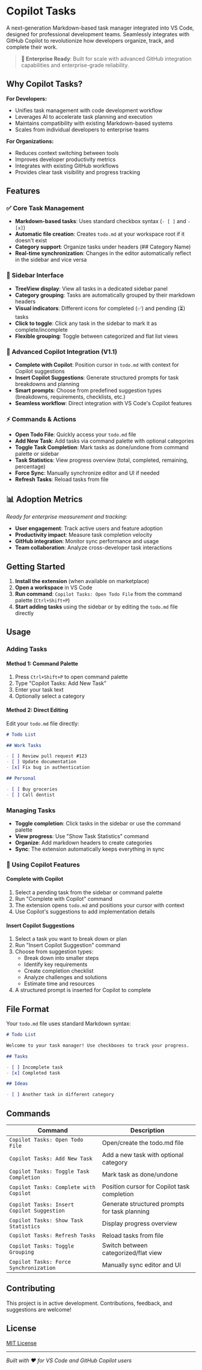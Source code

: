 # Copilot Tasks

A next-generation Markdown-based task manager integrated into VS Code, designed for professional development teams. Seamlessly integrates with GitHub Copilot to revolutionize how developers organize, track, and complete their work.

> **🎯 Enterprise Ready**: Built for scale with advanced GitHub integration capabilities and enterprise-grade reliability.

## Why Copilot Tasks?

**For Developers:**

- Unifies task management with code development workflow
- Leverages AI to accelerate task planning and execution
- Maintains compatibility with existing Markdown-based systems
- Scales from individual developers to enterprise teams

**For Organizations:**

- Reduces context switching between tools
- Improves developer productivity metrics
- Integrates with existing GitHub workflows
- Provides clear task visibility and progress tracking

## Features

### ✅ Core Task Management

- **Markdown-based tasks**: Uses standard checkbox syntax (`- [ ]` and `- [x]`)
- **Automatic file creation**: Creates `todo.md` at your workspace root if it doesn't exist
- **Category support**: Organize tasks under headers (## Category Name)
- **Real-time synchronization**: Changes in the editor automatically reflect in the sidebar and vice versa

### 🌲 Sidebar Interface

- **TreeView display**: View all tasks in a dedicated sidebar panel
- **Category grouping**: Tasks are automatically grouped by their markdown headers
- **Visual indicators**: Different icons for completed (✅) and pending (⏳) tasks
- **Click to toggle**: Click any task in the sidebar to mark it as complete/incomplete
- **Flexible grouping**: Toggle between categorized and flat list views

### 🤖 Advanced Copilot Integration (V1.1)

- **Complete with Copilot**: Position cursor in `todo.md` with context for Copilot suggestions
- **Insert Copilot Suggestions**: Generate structured prompts for task breakdowns and planning
- **Smart prompts**: Choose from predefined suggestion types (breakdowns, requirements, checklists, etc.)
- **Seamless workflow**: Direct integration with VS Code's Copilot features

### ⚡ Commands & Actions

- **Open Todo File**: Quickly access your `todo.md` file
- **Add New Task**: Add tasks via command palette with optional categories
- **Toggle Task Completion**: Mark tasks as done/undone from command palette or sidebar
- **Task Statistics**: View progress overview (total, completed, remaining, percentage)
- **Force Sync**: Manually synchronize editor and UI if needed
- **Refresh Tasks**: Reload tasks from file

## 📊 Adoption Metrics

_Ready for enterprise measurement and tracking:_

- **User engagement**: Track active users and feature adoption
- **Productivity impact**: Measure task completion velocity
- **GitHub integration**: Monitor sync performance and usage
- **Team collaboration**: Analyze cross-developer task interactions

## Getting Started

1. **Install the extension** (when available on marketplace)
2. **Open a workspace** in VS Code
3. **Run command**: `Copilot Tasks: Open Todo File` from the command palette (`Ctrl+Shift+P`)
4. **Start adding tasks** using the sidebar or by editing the `todo.md` file directly

## Usage

### Adding Tasks

#### Method 1: Command Palette

1. Press `Ctrl+Shift+P` to open command palette
2. Type "Copilot Tasks: Add New Task"
3. Enter your task text
4. Optionally select a category

#### Method 2: Direct Editing

Edit your `todo.md` file directly:

```markdown
# Todo List

## Work Tasks

- [ ] Review pull request #123
- [ ] Update documentation
- [x] Fix bug in authentication

## Personal

- [ ] Buy groceries
- [ ] Call dentist
```

### Managing Tasks

- **Toggle completion**: Click tasks in the sidebar or use the command palette
- **View progress**: Use "Show Task Statistics" command
- **Organize**: Add markdown headers to create categories
- **Sync**: The extension automatically keeps everything in sync

### 🤖 Using Copilot Features

#### Complete with Copilot

1. Select a pending task from the sidebar or command palette
2. Run "Complete with Copilot" command
3. The extension opens `todo.md` and positions your cursor with context
4. Use Copilot's suggestions to add implementation details

#### Insert Copilot Suggestions

1. Select a task you want to break down or plan
2. Run "Insert Copilot Suggestion" command
3. Choose from suggestion types:
   - Break down into smaller steps
   - Identify key requirements
   - Create completion checklist
   - Analyze challenges and solutions
   - Estimate time and resources
4. A structured prompt is inserted for Copilot to complete

## File Format

Your `todo.md` file uses standard Markdown syntax:

```markdown
# Todo List

Welcome to your task manager! Use checkboxes to track your progress.

## Tasks

- [ ] Incomplete task
- [x] Completed task

## Ideas

- [ ] Another task in different category
```

## Commands

| Command                                    | Description                                   |
| ------------------------------------------ | --------------------------------------------- |
| `Copilot Tasks: Open Todo File`            | Open/create the todo.md file                  |
| `Copilot Tasks: Add New Task`              | Add a new task with optional category         |
| `Copilot Tasks: Toggle Task Completion`    | Mark task as done/undone                      |
| `Copilot Tasks: Complete with Copilot`     | Position cursor for Copilot task completion   |
| `Copilot Tasks: Insert Copilot Suggestion` | Generate structured prompts for task planning |
| `Copilot Tasks: Show Task Statistics`      | Display progress overview                     |
| `Copilot Tasks: Refresh Tasks`             | Reload tasks from file                        |
| `Copilot Tasks: Toggle Grouping`           | Switch between categorized/flat view          |
| `Copilot Tasks: Force Synchronization`     | Manually sync editor and UI                   |

## Contributing

This project is in active development. Contributions, feedback, and suggestions are welcome!

## License

[MIT License](LICENSE)

---

_Built with ❤️ for VS Code and GitHub Copilot users_
